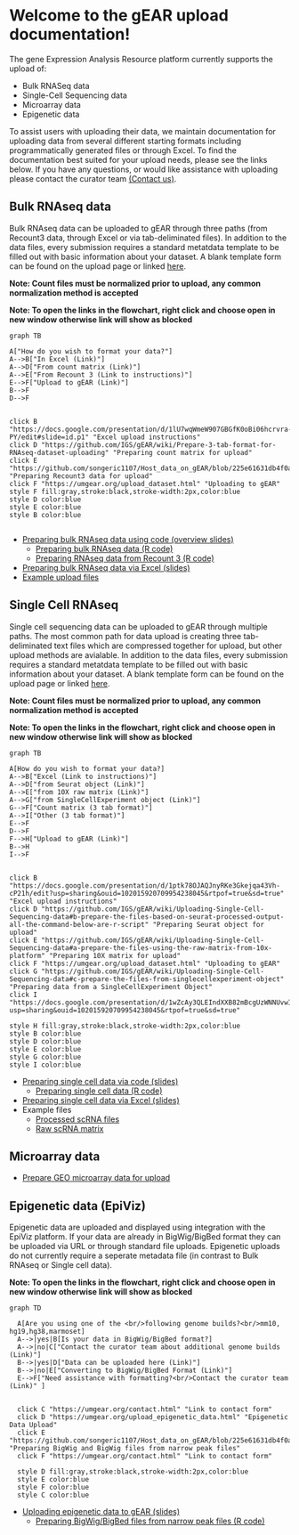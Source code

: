 # Welcome to the gEAR upload documentation!

The gene Expression Analysis Resource platform currently supports the upload of:

 * Bulk RNASeq data
 * Single-Cell Sequencing data
 * Microarray data
 * Epigenetic data

To assist users with uploading their data, we maintain documentation for 
uploading data from several different starting formats including programmatically generated files or through Excel. To find the documentation 
best suited for your upload needs, please see the links below. If you have any questions, or would like assistance with uploading please contact the curator team [(Contact us)](https://umgear.org/contact.html).

## Bulk RNAseq data

Bulk RNAseq data can be uploaded to gEAR through three paths (from Recount3 data, through Excel or via tab-deliminated files). In addition to the data files, every submission requires a standard metatdata template to be filled out with basic information about your dataset. A blank template form can be found on the upload page or linked [here](https://umgear.org/user_templates/metadata_template.xlsx). 

**Note: Count files must be normalized prior to upload, any common normalization method is accepted**

**Note: To open the links in the flowchart, right click and choose open in new window otherwise link will show as blocked**

```mermaid
graph TB 

A["How do you wish to format your data?"]
A-->B["In Excel (Link)"]
A-->D["From count matrix (Link)"]
A-->E["From Recount 3 (Link to instructions)"]
E-->F["Upload to gEAR (Link)"]
B-->F
D-->F


click B "https://docs.google.com/presentation/d/1lU7wqWmeW907GBGfK0oBi06hcrvra-PY/edit#slide=id.p1" "Excel upload instructions"
click D "https://github.com/IGS/gEAR/wiki/Prepare-3-tab-format-for-RNAseq-dataset-uploading" "Preparing count matrix for upload"
click E "https://github.com/songeric1107/Host_data_on_gEAR/blob/225e61631db4f0a60acb3abdb90ba55ace814e87/script/prepare_from_recount3.md" "Preparing Recount3 data for upload"
click F "https://umgear.org/upload_dataset.html" "Uploading to gEAR"
style F fill:gray,stroke:black,stroke-width:2px,color:blue
style D color:blue
style E color:blue
style B color:blue


```


 * [Preparing bulk RNAseq data using code (overview slides)](https://docs.google.com/presentation/d/1lYbgACVi-931EHTGNIw1bSZWIIUBcg3o/edit?usp=sharing&ouid=102015920709954238045&rtpof=true&sd=true)
     * [Preparing bulk RNAseq data (R code)](https://github.com/IGS/gEAR/wiki/Prepare-3-tab-format-for-RNAseq-dataset-uploading)
     * [Preparing RNAseq data from Recount 3 (R code)](https://github.com/songeric1107/Host_data_on_gEAR/blob/225e61631db4f0a60acb3abdb90ba55ace814e87/script/prepare_from_recount3.md)
 * [Preparing bulk RNAseq data via Excel (slides)](https://docs.google.com/presentation/d/1lU7wqWmeW907GBGfK0oBi06hcrvra-PY/edit?usp=sharing&ouid=102015920709954238045&rtpof=true&sd=true) 
 * [Example upload files](https://drive.google.com/drive/folders/1OYZ7-FjgTBwNrZDqBI3dAA7bv8QmwFE-?usp=sharing)

## Single Cell RNAseq

Single cell sequencing  data can be uploaded to gEAR through multiple paths. The most common path for data upload is creating three tab-deliminated text files which are compressed together for upload, but other upload methods are avialable.  In addition to the data files, every submission requires a standard metatdata template to be filled out with basic information about your dataset. A blank template form can be found on the upload page or linked [here](https://umgear.org/user_templates/metadata_template.xlsx). 

**Note: Count files must be normalized prior to upload, any common normalization method is accepted**

**Note: To open the links in the flowchart, right click and choose open in new window otherwise link will show as blocked**

```mermaid
graph TB 

A[How do you wish to format your data?]
A-->B["Excel (Link to instructions)"]
A-->D["from Seurat object (Link)"]
A-->E["from 10X raw matrix (Link)"]
A-->G["from SingleCellExperiment object (Link)"]
G-->F["Count matrix (3 tab format)"]
A-->I["Other (3 tab format)"]
E-->F
D-->F
F-->H["Upload to gEAR (Link)"]
B-->H
I-->F


click B "https://docs.google.com/presentation/d/1ptk78OJAQJnyRKe3Gkejqa43Vh-cP21h/edit?usp=sharing&ouid=102015920709954238045&rtpof=true&sd=true" "Excel upload instructions"
click D "https://github.com/IGS/gEAR/wiki/Uploading-Single-Cell-Sequencing-data#b-prepare-the-files-based-on-seurat-processed-output-all-the-command-below-are-r-script" "Preparing Seurat object for upload"
click E "https://github.com/IGS/gEAR/wiki/Uploading-Single-Cell-Sequencing-data#a-prepare-the-files-using-the-raw-matrix-from-10x-platform" "Preparing 10X matrix for upload"
click F "https://umgear.org/upload_dataset.html" "Uploading to gEAR"
click G "https://github.com/IGS/gEAR/wiki/Uploading-Single-Cell-Sequencing-data#c-prepare-the-files-from-singlecellexperiment-object" "Preparing data from a SingleCellExperiment Object"
click I "https://docs.google.com/presentation/d/1wZcAy3QLEIndXXB82mBcgUzWNNUvwII_/edit?usp=sharing&ouid=102015920709954238045&rtpof=true&sd=true"
 
style H fill:gray,stroke:black,stroke-width:2px,color:blue
style B color:blue
style D color:blue
style E color:blue
style G color:blue
style I color:blue
```

 * [Preparing single cell data via code (slides)](https://docs.google.com/presentation/d/1_YlLlQCXobkfjtIQddSZBuOo8iz3Tgnf/edit?usp=sharing&ouid=102015920709954238045&rtpof=true&sd=true)
     * [Preparing single cell data (R code)](https://github.com/IGS/gEAR/wiki/Uploading-Single-Cell-Sequencing-data)
 * [Preparing single cell data via Excel (slides)](https://docs.google.com/presentation/d/1ptk78OJAQJnyRKe3Gkejqa43Vh-cP21h/edit?usp=sharing&ouid=102015920709954238045&rtpof=true&sd=true)
 * Example files
     * [Processed scRNA files](https://drive.google.com/drive/folders/1LHhhCIV5LmYspjfHccYr-gD1kW-bswut?usp=sharing)
     * [Raw scRNA matrix](https://drive.google.com/drive/folders/1c6pjqj-oruNeSsYDoZtJbZv-nEmF0bcT?usp=sharing)
## Microarray data
 * [Prepare GEO microarray data for upload](https://github.com/songeric1107/Host_data_on_gEAR/blob/225e61631db4f0a60acb3abdb90ba55ace814e87/script/GEO_microarray_data_to_gEAR.R)

## Epigenetic data (EpiViz)

Epigenetic data are uploaded and displayed using integration with the EpiViz platform. If your data are already in BigWig/BigBed format they can be uploaded via URL or through standard file uploads. Epigenetic uploads do not currently require a seperate metadata file (in contrast to Bulk RNAseq or Single cell data). 

**Note: To open the links in the flowchart, right click and choose open in new window otherwise link will show as blocked**


```mermaid
graph TD

  A[Are you using one of the <br/>following genome builds?<br/>mm10, hg19,hg38,marmoset]
  A-->|yes|B[Is your data in BigWig/BigBed format?]
  A-->|no|C["Contact the curator team about additional genome builds (Link)"]
  B-->|yes|D["Data can be uploaded here (Link)"]
  B-->|no|E["Converting to BigWig/BigBed Format (Link)"]
  E-->F["Need assistance with formatting?<br/>Contact the curator team (Link)" ]
  
  
  click C "https://umgear.org/contact.html" "Link to contact form"
  click D "https://umgear.org/upload_epigenetic_data.html" "Epigenetic Data Upload"
  click E "https://github.com/songeric1107/Host_data_on_gEAR/blob/225e61631db4f0a60acb3abdb90ba55ace814e87/script/epiviz_data_prep.md" "Preparing BigWig and BigWig files from narrow peak files"
  click F "https://umgear.org/contact.html" "Link to contact form"
  
  style D fill:gray,stroke:black,stroke-width:2px,color:blue
  style E color:blue
  style F color:blue
  style C color:blue

```
 * [Uploading epigenetic data to gEAR (slides)](https://docs.google.com/presentation/d/1T9pusgKx4bgR_pf0DTKQfnmpmfxF0KbR/edit?usp=sharing&ouid=102015920709954238045&rtpof=true&sd=true)
     * [Preparing BigWig/BigBed files from narrow peak files (R code)](https://github.com/songeric1107/Host_data_on_gEAR/blob/225e61631db4f0a60acb3abdb90ba55ace814e87/script/epiviz_data_prep.md)

